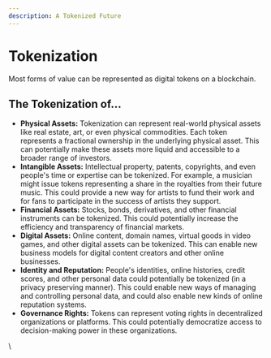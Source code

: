 ```yaml
---
description: A Tokenized Future
---
```


# Tokenization

Most forms of value can be represented as digital tokens on a blockchain.

## The Tokenization of…

* **Physical Assets:** Tokenization can represent real-world physical assets like real estate, art, or even physical commodities. Each token represents a fractional ownership in the underlying physical asset. This can potentially make these assets more liquid and accessible to a broader range of investors.
* **Intangible Assets:** Intellectual property, patents, copyrights, and even people's time or expertise can be tokenized. For example, a musician might issue tokens representing a share in the royalties from their future music. This could provide a new way for artists to fund their work and for fans to participate in the success of artists they support.
* **Financial Assets:** Stocks, bonds, derivatives, and other financial instruments can be tokenized. This could potentially increase the efficiency and transparency of financial markets.
* **Digital Assets:** Online content, domain names, virtual goods in video games, and other digital assets can be tokenized. This can enable new business models for digital content creators and other online businesses.
* **Identity and Reputation:** People's identities, online histories, credit scores, and other personal data could potentially be tokenized (in a privacy preserving manner). This could enable new ways of managing and controlling personal data, and could also enable new kinds of online reputation systems.
* **Governance Rights:** Tokens can represent voting rights in decentralized organizations or platforms. This could potentially democratize access to decision-making power in these organizations.

\
